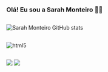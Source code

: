 
### Olá! Eu sou a Sarah Monteiro 👋🏼


##

![Sarah Monteiro GitHub stats](https://github-readme-stats.vercel.app/api?username=sarahmonteiroanjos&show_icons=true&theme=radical)
##

<div style="display: inline_block">
 <img align="center" alt="html5" src=https://img.shields.io/badge/Python-14354C?style=for-the-badge&logo=python&logoColor=white 
 </div><br/>

##
<div> 
<a href="https://www.linkedin.com/in/sarah-monteiro123/" target="_blank"><img src="https://img.shields.io/badge/-LinkedIn-%230077B5?style=for-the-badge&logo=linkedin&logoColor=white" target="_blank"></a> 
 <img align=https://img.shields.io/badge/foodpanda-E23744?style=for-the-badge&logo=zomato&logoColor=white  
<a href = "https://mail.google.com/mail/u/0/?tab=rm&ogbl#inbox"><img src="https://img.shields.io/badge/-Gmail-%23333?style=for-the-badge&logo=gmail&logoColor=white" target="_blank"></a>
  </div>




